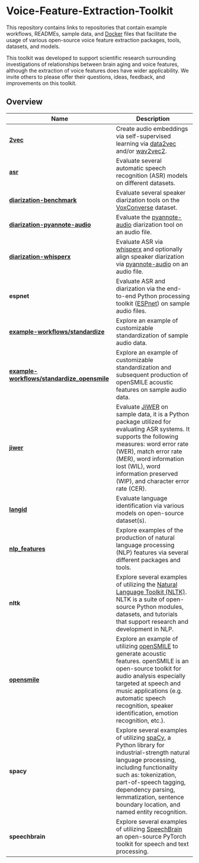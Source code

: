 # Voice-Feature-Extraction-Toolkit
This repository contains links to repositories that contain example workflows, READMEs, sample data, and [Docker](https://www.docker.com/) files that facilitate the usage of various open-source voice feature extraction packages, tools, datasets, and models.

This toolkit was developed to support scientific research surrounding investigations of relationships between brain aging and voice features, although the extraction of voice features does have wider applicability. We invite others to please offer their questions, ideas, feedback, and improvements on this toolkit.

## Overview
| Name | Description |
| - |-|
| [**2vec**](https://github.com/Digital-Working-Group/audio-embeddings)  | Create audio embeddings via self-supervised learning via [data2vec](https://huggingface.co/docs/transformers/en/model_doc/data2vec) and/or [wav2vec2](https://huggingface.co/docs/transformers/en/model_doc/wav2vec2).
| [**asr**](https://github.com/Digital-Working-Group/automatic-speech-recognition) | Evaluate several automatic speech recognition (ASR) models on different datasets.
| [**diarization-benchmark**](https://github.com/Digital-Working-Group/speaker-diarization) | Evaluate several speaker diarization tools on the [VoxConverse](https://github.com/joonson/voxconverse) dataset.
| [**diarization-pyannote-audio**](https://github.com/Digital-Working-Group/speaker-diarization) | Evaluate the [pyannote-audio](https://github.com/pyannote/pyannote-audio) diarization tool on an audio file.
| [**diarization-whisperx**](https://github.com/Digital-Working-Group/speaker-diarization) | Evaluate ASR via [whisperx](https://github.com/m-bain/whisperX) and optionally align speaker diarization via [pyannote-audio](https://github.com/pyannote/pyannote-audio) on an audio file.
| **espnet** | Evaluate ASR and diarization via the end-to-end Python processing toolkit ([ESPnet](https://github.com/espnet/espnet)) on sample audio files.
| [**example-workflows/standardize**](https://github.com/Digital-Working-Group/example-workflows) | Explore an example of customizable standardization of sample audio data.
| [**example-workflows/standardize_opensmile**](https://github.com/Digital-Working-Group/example-workflows) | Explore an example of customizable standardization and subsequent production of openSMILE acoustic features on sample audio data.
| [**jiwer**](https://github.com/Digital-Working-Group/asr-evaluation) | Evaluate [JiWER](https://github.com/jitsi/jiwer) on sample data, it is a Python package utilized for evaluating ASR systems. It supports the following measures: word error rate (WER), match error rate (MER), word information lost (WIL), word information preserved (WIP), and character error rate (CER).
| [**langid**](https://github.com/Digital-Working-Group/language-identification) | Evaluate language identification via various models on open-source dataset(s).
| [**nlp_features**](https://github.com/Digital-Working-Group/natural-language-processing) | Explore examples of the production of natural language processing (NLP) features via several different packages and tools.
| **nltk** | Explore several examples of utilizing the [Natural Language Toolkit (NLTK)](https://github.com/nltk/nltk). NLTK is a suite of open-source Python modules, datasets, and tutorials that support research and development in NLP.
| [**opensmile**](https://github.com/Digital-Working-Group/acoustic-features/) | Explore an example of utilizing [openSMILE](https://www.audeering.com/research/opensmile/) to generate acoustic features. openSMILE is an open-source toolkit for audio analysis especially targeted at speech and music applications (e.g. automatic speech recognition, speaker identification, emotion recognition, etc.).
| **spacy** | Explore several examples of utilizing [spaCy](https://spacy.io/), a Python library for industrial-strength natural language processing, including functionality such as: tokenization, part-of-speech tagging, dependency parsing, lemmatization, sentence boundary location, and named entity recognition.
| **speechbrain** | Explore several examples of utilizing [SpeechBrain](https://speechbrain.github.io/) an open-source PyTorch toolkit for speech and text processing.